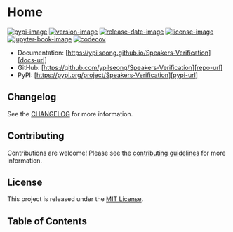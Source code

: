 # Home

[![pypi-image]][pypi-url]
[![version-image]][release-url]
[![release-date-image]][release-url]
[![license-image]][license-url]
[![jupyter-book-image]][docs-url]
[![codecov][codecov-image]][codecov-url]

<!-- Links: -->
[hyperfast python template]: https://github.com/entelecheia/hyperfast-python-template

[codecov-image]: https://codecov.io/gh/ypilseong/Speakers-Verification/branch/main/graph/badge.svg?token=[REPLACE_ME]
[codecov-url]: https://codecov.io/gh/ypilseong/Speakers-Verification
[pypi-image]: https://img.shields.io/pypi/v/Speakers-Verification
[license-image]: https://img.shields.io/github/license/ypilseong/Speakers-Verification
[license-url]: https://github.com/ypilseong/Speakers-Verification/blob/main/LICENSE
[version-image]: https://img.shields.io/github/v/release/ypilseong/Speakers-Verification?sort=semver
[release-date-image]: https://img.shields.io/github/release-date/ypilseong/Speakers-Verification
[release-url]: https://github.com/ypilseong/Speakers-Verification/releases
[jupyter-book-image]: https://jupyterbook.org/en/stable/_images/badge.svg

[repo-url]: https://github.com/ypilseong/Speakers-Verification
[pypi-url]: https://pypi.org/project/Speakers-Verification
[docs-url]: https://ypilseong.github.io/Speakers-Verification
[changelog]: https://github.com/ypilseong/Speakers-Verification/blob/main/CHANGELOG.md
[contributing guidelines]: https://github.com/ypilseong/Speakers-Verification/blob/main/CONTRIBUTING.md
<!-- Links: -->



- Documentation: [https://ypilseong.github.io/Speakers-Verification][docs-url]
- GitHub: [https://github.com/ypilseong/Speakers-Verification][repo-url]
- PyPI: [https://pypi.org/project/Speakers-Verification][pypi-url]



## Changelog

See the [CHANGELOG] for more information.

## Contributing

Contributions are welcome! Please see the [contributing guidelines] for more information.

## License

This project is released under the [MIT License][license-url].

## Table of Contents

```{tableofcontents}
```
